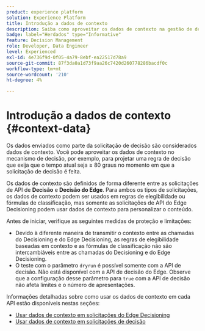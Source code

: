 ```yaml
---
product: experience platform
solution: Experience Platform
title: Introdução a dados de contexto
description: Saiba como aproveitar os dados de contexto na gestão de decisões.
badge: label="Herdados" type="Informative"
feature: Decision Management
role: Developer, Data Engineer
level: Experienced
exl-id: 4e736f9d-0f05-4a79-8ebf-ea22517d78a9
source-git-commit: 87f3da0a1d73f9aa26c7420d260778286bacdf0c
workflow-type: tm+mt
source-wordcount: '210'
ht-degree: 4%

---
```


# Introdução a dados de contexto {#context-data}

Os dados enviados como parte da solicitação de decisão são considerados dados de contexto. Você pode aproveitar os dados de contexto no mecanismo de decisão, por exemplo, para projetar uma regra de decisão que exija que o tempo atual seja ≥ 80 graus no momento em que a solicitação de decisão é feita.

Os dados de contexto são definidos de forma diferente entre as solicitações de API de **Decisão** e **Decisão do Edge**. Para ambos os tipos de solicitações, os dados de contexto podem ser usados em regras de elegibilidade ou fórmulas de classificação, mas somente as solicitações de API do Edge Decisioning podem usar dados de contexto para personalizar o conteúdo.

Antes de iniciar, verifique as seguintes medidas de proteção e limitações:

* Devido à diferente maneira de transmitir o contexto entre as chamadas do Decisioning e do Edge Decisioning, as regras de elegibilidade baseadas em contexto e as fórmulas de classificação não são intercambiáveis entre as chamadas do Decisioning e do Edge Decisioning.
* O teste com o parâmetro `dryrun` é possível somente com a API de decisão. Não está disponível com a API de decisão do Edge. Observe que a configuração desse parâmetro para `true` com a API de decisão não afeta limites e o número de apresentações.

Informações detalhadas sobre como usar os dados de contexto em cada API estão disponíveis nestas seções:

* [Usar dados de contexto em solicitações do Edge Decisioning](context-data-edge.md)
* [Usar dados de contexto em solicitações de decisão](context-data-decisioning.md)
